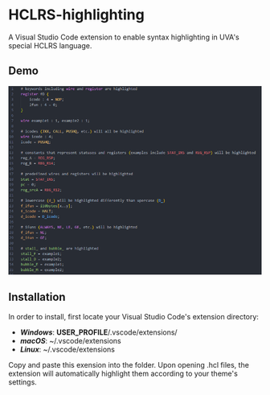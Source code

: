 # HCLRS-highlighting
A Visual Studio Code extension to enable syntax highlighting in UVA's special HCLRS language.

## Demo

<img src="/example.png" alt="a demo image">

## Installation

In order to install, first locate your Visual Studio Code's extension directory:
- ***Windows***: **USER_PROFILE**/.vscode/extensions/
- ***macOS***: ~/.vscode/extensions
- ***Linux***: ~/.vscode/extensions

Copy and paste this exension into the folder.
Upon opening .hcl files, the extension will automatically highlight them according to your theme's settings.